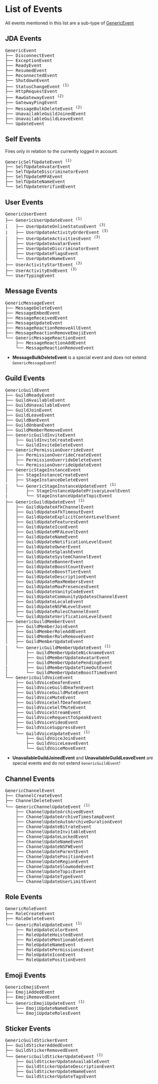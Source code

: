 # List of Events

All events mentioned in this list are a sub-type of [GenericEvent](https://ci.dv8tion.net/job/JDA5/javadoc/net/dv8tion/jda/api/events/GenericEvent.html)

## JDA Events

<pre>
GenericEvent
├── DisconnectEvent
├── ExceptionEvent
├── ReadyEvent
├── ResumedEvent
├── ReconnectedEvent
├── ShutdownEvent
├── StatusChangeEvent <sup>(1)</sup>
├── HttpRequestEvent
├── RawGatewayEvent <sup>(2)</sup>
├── GatewayPingEvent
├── MessageBulkDeleteEvent <sup>(2)</sup>
├── UnavailableGuildJoinedEvent
├── UnavailableGuildLeaveEvent
└── UpdateEvent
</pre>

## Self Events

Fires only in relation to the currently logged in account.

<pre>
GenericSelfUpdateEvent <sup>(1)</sup>
├── SelfUpdateAvatarEvent
├── SelfUpdateDiscriminatorEvent
├── SelfUpdateMFAEvent
├── SelfUpdateNameEvent
└── SelfUpdateVerifiedEvent
</pre>


## User Events

<pre>
GenericUserEvent
├── GenericUserUpdateEvent <sup>(1)</sup>
│   ├── UserUpdateOnlineStatusEvent <sup>(3)</sup>
|   ├── UserUpdateActivityOrderEvent <sup>(3)</sup>
│   ├── UserUpdateActivitiesEvent <sup>(3)</sup>
│   ├── UserUpdateAvatarEvent
│   ├── UserUpdateDiscriminatorEvent
│   ├── UserUpdateFlagsEvent
│   └── UserUpdateNameEvent
├── UserActivityStartEvent <sup>(3)</sup>
├── UserActivityEndEvent <sup>(3)</sup>
└── UserTypingEvent
</pre>

## Message Events

<pre>
GenericMessageEvent
├── MessageDeleteEvent
├── MessageEmbedEvent
├── MessageReceivedEvent
├── MessageUpdateEvent
├── MessageReactionRemoveAllEvent
├── MessageReactionRemoveEmojiEvent
└── GenericMessageReactionEvent
    ├── MessageReactionAddEvent
    └── MessageReactionRemoveEvent
</pre>

- **MessageBulkDeleteEvent** is a special event and does not extend `GenericMessageEvent`!

## Guild Events

<pre>
GenericGuildEvent
├── GuildReadyEvent
├── GuildAvailableEvent
├── GuildUnavailableEvent
├── GuildJoinEvent
├── GuildLeaveEvent
├── GuildBanEvent
├── GuildUnbanEvent
├── GuildMemberRemoveEvent
├── GenericGuildInviteEvent
│   ├── GuildInviteCreateEvent
│   └── GuildInviteDeleteEvent
├── GenericPermissionOverrideEvent
│   ├── PermissionOverrideCreateEvent
│   ├── PermissionOverrideDeleteEvent
│   └── PermissionOverrideUpdateEvent
├── GenericStageInstanceEvent
│   ├── StageInstanceCreateEvent
│   ├── StageInstanceDeleteEvent
│   └── GenericStageInstanceUpdateEvent <sup>(1)</sup>
│       ├── StageInstanceUpdatePrivacyLevelEvent
|       └── StageInstanceUpdateTopicEvent
├── GenericGuildUpdateEvent <sup>(1)</sup>
│   ├── GuildUpdateAfkChannelEvent
│   ├── GuildUpdateAfkTimeoutEvent
│   ├── GuildUpdateExplicitContentLevelEvent
│   ├── GuildUpdateFeaturesEvent
│   ├── GuildUpdateIconEvent
│   ├── GuildUpdateMFALevelEvent
│   ├── GuildUpdateNameEvent
│   ├── GuildUpdateNotificationLevelEvent
│   ├── GuildUpdateOwnerEvent
│   ├── GuildUpdateSplashEvent
│   ├── GuildUpdateSystemChannelEvent
│   ├── GuildUpdateBannerEvent
│   ├── GuildUpdateBoostCountEvent
│   ├── GuildUpdateBoostTierEvent
│   ├── GuildUpdateDescriptionEvent
│   ├── GuildUpdateMaxMembersEvent
│   ├── GuildUpdateMaxPresencesEvent
│   ├── GuildUpdateVanityCodeEvent
│   ├── GuildUpdateCommunityUpdatesChannelEvent
│   ├── GuildUpdateLocaleEvent
│   ├── GuildUpdateNSFWLevelEvent
│   ├── GuildUpdateRulesChannelEvent
│   └── GuildUpdateVerificationLevelEvent
├── GenericGuildMemberEvent
│   ├── GuildMemberJoinEvent
│   ├── GuildMemberRoleAddEvent
│   ├── GuildMemberRoleRemoveEvent
│   ├── GuildMemberUpdateEvent
│   └── GenericGuildMemberUpdateEvent <sup>(1)</sup>
│       ├── GuildMemberUpdateNicknameEvent
│       ├── GuildMemberUpdateAvatarEvent
│       ├── GuildMemberUpdatePendingEvent
|       ├── GuildMemberUpdateTimeOutEvent
│       └── GuildMemberUpdateBoostTimeEvent
└── GenericGuildVoiceEvent
    ├── GuildVoiceDeafenEvent
    ├── GuildVoiceGuildDeafenEvent
    ├── GuildVoiceGuildMuteEvent
    ├── GuildVoiceMuteEvent
    ├── GuildVoiceSelfDeafenEvent
    ├── GuildVoiceSelfMuteEvent
    ├── GuildVoiceStreamEvent
    ├── GuildVoiceRequestToSpeakEvent
    ├── GuildVoiceVideoEvent
    ├── GuildVoiceSuppressEvent
    └── GuildVoiceUpdateEvent <sup>(1)</sup>
        ├── GuildVoiceJoinEvent
        ├── GuildVoiceLeaveEvent
        └── GuildVoiceMoveEvent
</pre>

- **UnavailableGuildJoinedEvent** and **UnavailableGuildLeaveEvent** are special events and do not extend `GenericGuildEvent`!

## Channel Events

<pre>
GenericChannelEvent
├── ChannelCreateEvent
├── ChannelDeleteEvent
└── GenericChannelUpdateEvent <sup>(1)</sup>
    ├── ChannelUpdateArchivedEvent
    ├── ChannelUpdateArchiveTimestampEvent
    ├── ChannelUpdateAutoArchiveDurationEvent
    ├── ChannelUpdateBitrateEvent
    ├── ChannelUpdateInvitableEvent
    ├── ChannelUpdateLockedEvent
    ├── ChannelUpdateNameEvent
    ├── ChannelUpdateNSFWEvent
    ├── ChannelUpdateParentEvent
    ├── ChannelUpdatePositionEvent
    ├── ChannelUpdateRegionEvent
    ├── ChannelUpdateSlowmodeEvent
    ├── ChannelUpdateTopicEvent
    ├── ChannelUpdateTypeEvent
    └── ChannelUpdateUserLimitEvent
</pre>

## Role Events

<pre>
GenericRoleEvent
├── RoleCreateEvent
├── RoleDeleteEvent
└── GenericRoleUpdateEvent <sup>(1)</sup>
    ├── RoleUpdateColorEvent
    ├── RoleUpdateHoistedEvent
    ├── RoleUpdateMentionableEvent
    ├── RoleUpdateNameEvent
    ├── RoleUpdatePermissionsEvent
    ├── RoleUpdateIconEvent
    └── RoleUpdatePositionEvent
</pre>

## Emoji Events

<pre>
GenericEmojiEvent
├── EmojiAddedEvent
├── EmojiRemovedEvent
└── GenericEmojiUpdateEvent <sup>(1)</sup>
    ├── EmojiUpdateNameEvent
    └── EmojiUpdateRolesEvent
</pre>

## Sticker Events

<pre>
GenericGuildStickerEvent
├── GuildStickerAddedEvent
├── GuildStickerRemovedEvent
└── GenericGuildStickerUpdateEvent <sup>(1)</sup>
    ├── GuildStickerUpdateAvailableEvent
    ├── GuildStickerUpdateDescriptionEvent
    ├── GuildStickerUpdateNameEvent
    └── GuildStickerUpdateTagsEvent
</pre>

[//]: # (todo: add interaction events )

[^1]: This extends UpdateEvent<br>
[^2]: This event needs to be explicitly enabled in the JDABuilder/DefaultShardManagerBuilder<br>
[^3]: This extends GenericUserPresenceEvent
